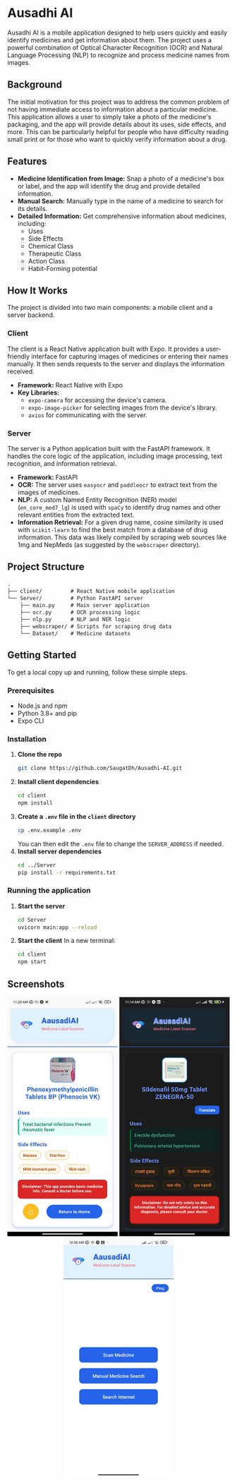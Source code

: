 # Ausadhi AI

Ausadhi AI is a mobile application designed to help users quickly and easily identify medicines and get information about them. The project uses a powerful combination of Optical Character Recognition (OCR) and Natural Language Processing (NLP) to recognize and process medicine names from images.

## Background

The initial motivation for this project was to address the common problem of not having immediate access to information about a particular medicine. This application allows a user to simply take a photo of the medicine's packaging, and the app will provide details about its uses, side effects, and more. This can be particularly helpful for people who have difficulty reading small print or for those who want to quickly verify information about a drug.

## Features

*   **Medicine Identification from Image:** Snap a photo of a medicine's box or label, and the app will identify the drug and provide detailed information.
*   **Manual Search:** Manually type in the name of a medicine to search for its details.
*   **Detailed Information:** Get comprehensive information about medicines, including:
    *   Uses
    *   Side Effects
    *   Chemical Class
    *   Therapeutic Class
    *   Action Class
    *   Habit-Forming potential

## How It Works

The project is divided into two main components: a mobile client and a server backend.

### Client

The client is a React Native application built with Expo. It provides a user-friendly interface for capturing images of medicines or entering their names manually. It then sends requests to the server and displays the information received.

*   **Framework:** React Native with Expo
*   **Key Libraries:**
    *   `expo-camera` for accessing the device's camera.
    *   `expo-image-picker` for selecting images from the device's library.
    *   `axios` for communicating with the server.

### Server

The server is a Python application built with the FastAPI framework. It handles the core logic of the application, including image processing, text recognition, and information retrieval.

*   **Framework:** FastAPI
*   **OCR:** The server uses `easyocr` and `paddleocr` to extract text from the images of medicines.
*   **NLP:** A custom Named Entity Recognition (NER) model (`en_core_med7_lg`) is used with `spaCy` to identify drug names and other relevant entities from the extracted text.
*   **Information Retrieval:** For a given drug name, cosine similarity is used with `scikit-learn` to find the best match from a database of drug information. This data was likely compiled by scraping web sources like 1mg and NepMeds (as suggested by the `webscraper` directory).

## Project Structure

```
.
├── client/         # React Native mobile application
└── Server/         # Python FastAPI server
    ├── main.py     # Main server application
    ├── ocr.py      # OCR processing logic
    ├── nlp.py      # NLP and NER logic
    ├── webscraper/ # Scripts for scraping drug data
    └── Dataset/    # Medicine datasets
```

## Getting Started

To get a local copy up and running, follow these simple steps.

### Prerequisites

*   Node.js and npm
*   Python 3.8+ and pip
*   Expo CLI

### Installation

1.  **Clone the repo**
    ```sh
    git clone https://github.com/SaugatDh/Ausadhi-AI.git
    ```
2.  **Install client dependencies**
    ```sh
    cd client
    npm install
    ```
3.  **Create a `.env` file in the `client` directory**
    ```sh
    cp .env.example .env
    ```
    You can then edit the `.env` file to change the `SERVER_ADDRESS` if needed.
4.  **Install server dependencies**
    ```sh
    cd ../Server
    pip install -r requirements.txt
    ```

### Running the application

1.  **Start the server**
    ```sh
    cd Server
    uvicorn main:app --reload
    ```
2.  **Start the client**
    In a new terminal:
    ```sh
    cd client
    npm start
    ```

## Screenshots

<p align="center">
  <img src="assets/app-screenshot-1.jpeg" width="250" />
  <img src="assets/app-screenshot-2.jpeg" width="250" />
  <img src="assets/app-screenshot-3.jpeg" width="250" />
</p>
